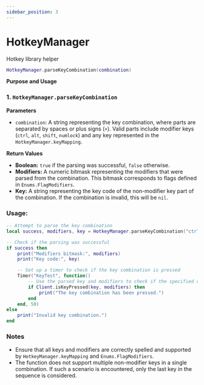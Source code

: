 ```yaml
---
sidebar_position: 3
---
```


# HotkeyManager
Hotkey library helper

```lua
HotkeyManager.parseKeyCombination(combination)
```

**Purpose and Usage**
### 1. `HotkeyManager.parseKeyCombination`
**Parameters**

- `combination`: A string representing the key combination, where parts are separated by spaces or plus signs (`+`). Valid parts include modifier keys (`ctrl`, `alt`, `shift`, `numlock`) and any key represented in the `HotkeyManager.keyMapping`.

**Return Values**
- **Boolean:** `true` if the parsing was successful, `false` otherwise.
- **Modifiers:** A numeric bitmask representing the modifiers that were parsed from the combination. This bitmask corresponds to flags defined in `Enums.FlagModifiers`.
- **Key:** A string representing the key code of the non-modifier key part of the combination. If the combination is invalid, this will be `nil`.

### Usage:
```lua
-- Attempt to parse the key combination
local success, modifiers, key = HotkeyManager.parseKeyCombination("ctrl+shift+K")

-- Check if the parsing was successful
if success then
    print("Modifiers bitmask:", modifiers)
    print("Key code:", key)

    -- Set up a timer to check if the key combination is pressed
    Timer("KeyTest", function()
        -- Use the parsed key and modifiers to check if the specified combination is pressed
        if Client.isKeyPressed(key, modifiers) then
            print("The key combination has been pressed.")
        end
    end, 50)
else
    print("Invalid key combination.")
end
```

### Notes
- Ensure that all keys and modifiers are correctly spelled and supported by `HotkeyManager.keyMapping` and `Enums.FlagModifiers`.
- The function does not support multiple non-modifier keys in a single combination. If such a scenario is encountered, only the last key in the sequence is considered.